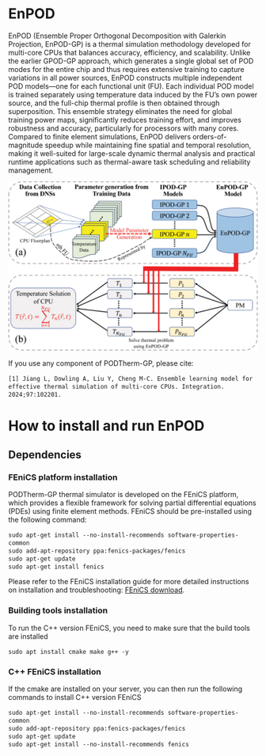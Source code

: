 # EnPOD
EnPOD (Ensemble Proper Orthogonal Decomposition with Galerkin Projection, EnPOD-GP) is a thermal simulation methodology developed for multi-core CPUs that balances accuracy, efficiency, and scalability. Unlike the earlier GPOD-GP approach, which generates a single global set of POD modes for the entire chip and thus requires extensive training to capture variations in all power sources, EnPOD constructs multiple independent POD models—one for each functional unit (FU). Each individual POD model is trained separately using temperature data induced by the FU’s own power source, and the full-chip thermal profile is then obtained through superposition. This ensemble strategy eliminates the need for global training power maps, significantly reduces training effort, and improves robustness and accuracy, particularly for processors with many cores. Compared to finite element simulations, EnPOD delivers orders-of-magnitude speedup while maintaining fine spatial and temporal resolution, making it well-suited for large-scale dynamic thermal analysis and practical runtime applications such as thermal-aware task scheduling and reliability management.
<p align="center">
  <img src="Image/enPOD.jpg" alt="Workflow of EnPOD" width="600">
</pr>

If you use any component of PODTherm-GP, please cite:
```
[1] Jiang L, Dowling A, Liu Y, Cheng M-C. Ensemble learning model for effective thermal simulation of multi-core CPUs. Integration. 2024;97:102201.
```
# How to install and run EnPOD
## Dependencies
### FEniCS platform installation
PODTherm-GP thermal simulator is developed on the FEniCS platform, which provides a flexible framework for solving partial differential equations (PDEs) using finite element methods. FEniCS should be pre-installed using the following command:  
```
sudo apt-get install --no-install-recommends software-properties-common  
sudo add-apt-repository ppa:fenics-packages/fenics  
sudo apt-get update  
sudo apt-get install fenics
```
Please refer to the FEniCS installation guide for more detailed instructions on installation and troubleshooting: [FEniCS download](https://fenicsproject.org/download/.).

### Building tools installation   
To run the C++ version FEniCS, you need to make sure that the build tools are installed
```
sudo apt install cmake make g++ -y
```
### C++ FEniCS installation
If the cmake are installed on your server, you can then run the following commands to install C++ version FEniCS
```
sudo apt-get install --no-install-recommends software-properties-common
sudo add-apt-repository ppa:fenics-packages/fenics
sudo apt-get update
sudo apt-get install --no-install-recommends fenics
```
